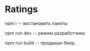 # Ratings

npm i -- востановить пакеты

npm run dev -- режим разработчика

npm run build -- продакшн билд 
